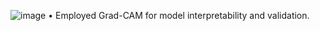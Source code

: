 ![image](https://github.com/user-attachments/assets/2c8c3146-3a52-4802-b6f5-86d1fb89d687)
•	Employed Grad-CAM for model interpretability and validation.
